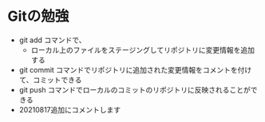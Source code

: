 # Gitの勉強
- git add コマンドで、
  - ローカル上のファイルをステージングしてリポジトリに変更情報を追加する
- git commit コマンドでリポジトリに追加された変更情報をコメントを付けて、コミットできる
- git push コマンドでローカルのコミットのリポジトリに反映されることができる
- 20210817追加にコメントします
